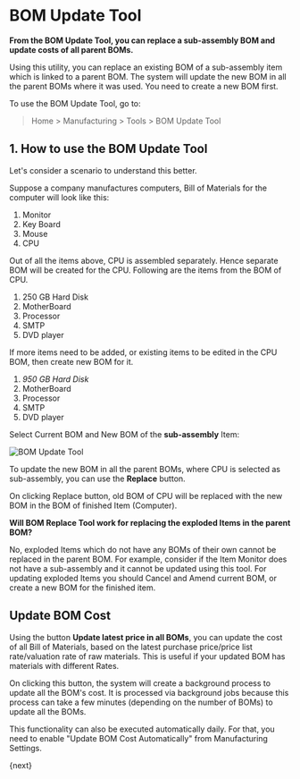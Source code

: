 <!-- add-breadcrumbs -->
# BOM Update Tool

**From the BOM Update Tool, you can replace a sub-assembly BOM and update costs of all parent BOMs.**

Using this utility, you can replace an existing BOM of a sub-assembly item which is linked to a parent BOM. The system will update the new BOM in all the parent BOMs where it was used. You need to create a new BOM first.

To use the BOM Update Tool, go to:

> Home > Manufacturing > Tools > BOM Update Tool

## 1. How to use the BOM Update Tool
Let's consider a scenario to understand this better.

Suppose a company manufactures computers, Bill of Materials for the computer will look like this:

1. Monitor
1. Key Board
1. Mouse
1. CPU

Out of all the items above, CPU is assembled separately. Hence separate BOM will be created for the CPU. Following are the items from the BOM of CPU.

1. 250 GB Hard Disk
1. MotherBoard
1. Processor
1. SMTP
1. DVD player

If more items need to be added, or existing items to be edited in the CPU BOM, then create new BOM for it.

1. _950 GB Hard Disk_
1. MotherBoard
1. Processor
1. SMTP
1. DVD player

Select Current BOM and New BOM of the **sub-assembly** Item:

<img class="screenshot" alt="BOM Update Tool" src="{{docs_base_url}}/assets/img/manufacturing/bom-update-tool.png">

To update the new BOM in all the parent BOMs, where CPU is selected as sub-assembly, you can use the **Replace** button. 

On clicking Replace button, old BOM of CPU will be replaced with the new BOM in the BOM of finished Item (Computer).

**Will BOM Replace Tool work for replacing the exploded Items in the parent BOM?**

No, exploded Items which do not have any BOMs of their own cannot be replaced in the parent BOM. For example, consider if the Item Monitor does not have a sub-assembly and it cannot be updated using this tool. For updating exploded Items you should Cancel and Amend current BOM, or create a new BOM for the finished item.

## Update BOM Cost
Using the button **Update latest price in all BOMs**, you can update the cost of all Bill of Materials, based on the latest purchase price/price list rate/valuation rate of raw materials. This is useful if your updated BOM has materials with different Rates.

On clicking this button, the system will create a background process to update all the BOM's cost. It is processed via background jobs because this process can take a few minutes (depending on the number of BOMs) to update all the BOMs.

This functionality can also be executed automatically daily. For that, you need to enable "Update BOM Cost Automatically" from Manufacturing Settings.

{next}

